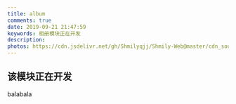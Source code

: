```yaml
---
title: album
comments: true
date: 2019-09-21 21:47:59
keywords: 相册模块正在开发
description: 
photos: https://cdn.jsdelivr.net/gh/Shmilyqjj/Shmily-Web@master/cdn_sources/img/banner/lab.jpg
---
```


## 该模块正在开发
balabala